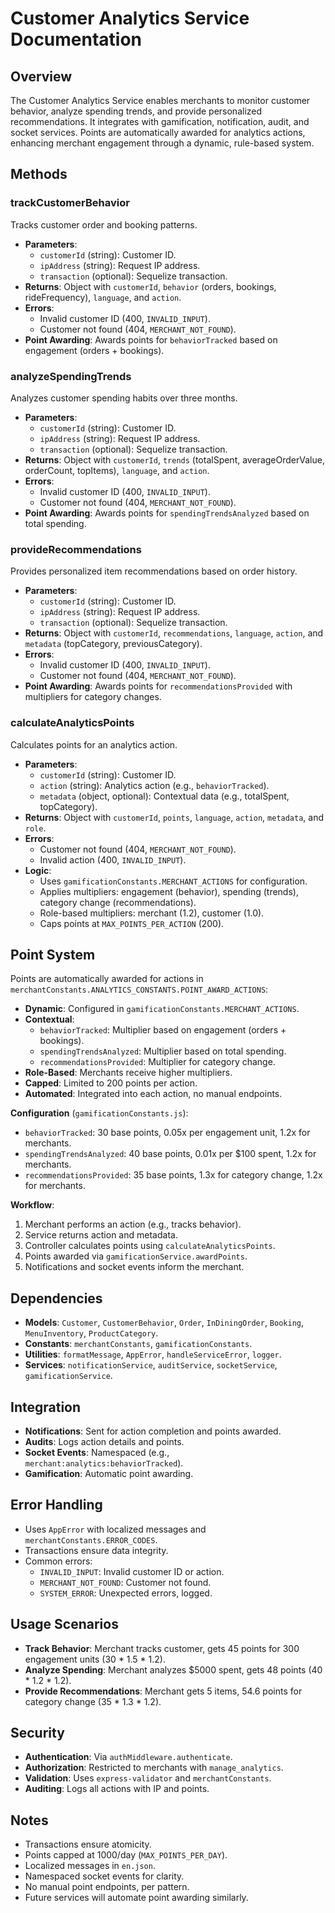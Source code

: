 # Customer Analytics Service Documentation

## Overview
The Customer Analytics Service enables merchants to monitor customer behavior, analyze spending trends, and provide personalized recommendations. It integrates with gamification, notification, audit, and socket services. Points are automatically awarded for analytics actions, enhancing merchant engagement through a dynamic, rule-based system.

## Methods

### trackCustomerBehavior
Tracks customer order and booking patterns.

- **Parameters**:
  - `customerId` (string): Customer ID.
  - `ipAddress` (string): Request IP address.
  - `transaction` (optional): Sequelize transaction.
- **Returns**: Object with `customerId`, `behavior` (orders, bookings, rideFrequency), `language`, and `action`.
- **Errors**:
  - Invalid customer ID (400, `INVALID_INPUT`).
  - Customer not found (404, `MERCHANT_NOT_FOUND`).
- **Point Awarding**: Awards points for `behaviorTracked` based on engagement (orders + bookings).

### analyzeSpendingTrends
Analyzes customer spending habits over three months.

- **Parameters**:
  - `customerId` (string): Customer ID.
  - `ipAddress` (string): Request IP address.
  - `transaction` (optional): Sequelize transaction.
- **Returns**: Object with `customerId`, `trends` (totalSpent, averageOrderValue, orderCount, topItems), `language`, and `action`.
- **Errors**:
  - Invalid customer ID (400, `INVALID_INPUT`).
  - Customer not found (404, `MERCHANT_NOT_FOUND`).
- **Point Awarding**: Awards points for `spendingTrendsAnalyzed` based on total spending.

### provideRecommendations
Provides personalized item recommendations based on order history.

- **Parameters**:
  - `customerId` (string): Customer ID.
  - `ipAddress` (string): Request IP address.
  - `transaction` (optional): Sequelize transaction.
- **Returns**: Object with `customerId`, `recommendations`, `language`, `action`, and `metadata` (topCategory, previousCategory).
- **Errors**:
  - Invalid customer ID (400, `INVALID_INPUT`).
  - Customer not found (404, `MERCHANT_NOT_FOUND`).
- **Point Awarding**: Awards points for `recommendationsProvided` with multipliers for category changes.

### calculateAnalyticsPoints
Calculates points for an analytics action.

- **Parameters**:
  - `customerId` (string): Customer ID.
  - `action` (string): Analytics action (e.g., `behaviorTracked`).
  - `metadata` (object, optional): Contextual data (e.g., totalSpent, topCategory).
- **Returns**: Object with `customerId`, `points`, `language`, `action`, `metadata`, and `role`.
- **Errors**:
  - Customer not found (404, `MERCHANT_NOT_FOUND`).
  - Invalid action (400, `INVALID_INPUT`).
- **Logic**:
  - Uses `gamificationConstants.MERCHANT_ACTIONS` for configuration.
  - Applies multipliers: engagement (behavior), spending (trends), category change (recommendations).
  - Role-based multipliers: merchant (1.2), customer (1.0).
  - Caps points at `MAX_POINTS_PER_ACTION` (200).

## Point System
Points are automatically awarded for actions in `merchantConstants.ANALYTICS_CONSTANTS.POINT_AWARD_ACTIONS`:
- **Dynamic**: Configured in `gamificationConstants.MERCHANT_ACTIONS`.
- **Contextual**:
  - `behaviorTracked`: Multiplier based on engagement (orders + bookings).
  - `spendingTrendsAnalyzed`: Multiplier based on total spending.
  - `recommendationsProvided`: Multiplier for category change.
- **Role-Based**: Merchants receive higher multipliers.
- **Capped**: Limited to 200 points per action.
- **Automated**: Integrated into each action, no manual endpoints.

**Configuration** (`gamificationConstants.js`):
- `behaviorTracked`: 30 base points, 0.05x per engagement unit, 1.2x for merchants.
- `spendingTrendsAnalyzed`: 40 base points, 0.01x per $100 spent, 1.2x for merchants.
- `recommendationsProvided`: 35 base points, 1.3x for category change, 1.2x for merchants.

**Workflow**:
1. Merchant performs an action (e.g., tracks behavior).
2. Service returns action and metadata.
3. Controller calculates points using `calculateAnalyticsPoints`.
4. Points awarded via `gamificationService.awardPoints`.
5. Notifications and socket events inform the merchant.

## Dependencies
- **Models**: `Customer`, `CustomerBehavior`, `Order`, `InDiningOrder`, `Booking`, `MenuInventory`, `ProductCategory`.
- **Constants**: `merchantConstants`, `gamificationConstants`.
- **Utilities**: `formatMessage`, `AppError`, `handleServiceError`, `logger`.
- **Services**: `notificationService`, `auditService`, `socketService`, `gamificationService`.

## Integration
- **Notifications**: Sent for action completion and points awarded.
- **Audits**: Logs action details and points.
- **Socket Events**: Namespaced (e.g., `merchant:analytics:behaviorTracked`).
- **Gamification**: Automatic point awarding.

## Error Handling
- Uses `AppError` with localized messages and `merchantConstants.ERROR_CODES`.
- Transactions ensure data integrity.
- Common errors:
  - `INVALID_INPUT`: Invalid customer ID or action.
  - `MERCHANT_NOT_FOUND`: Customer not found.
  - `SYSTEM_ERROR`: Unexpected errors, logged.

## Usage Scenarios
- **Track Behavior**: Merchant tracks customer, gets 45 points for 300 engagement units (30 * 1.5 * 1.2).
- **Analyze Spending**: Merchant analyzes $5000 spent, gets 48 points (40 * 1.2 * 1.2).
- **Provide Recommendations**: Merchant gets 5 items, 54.6 points for category change (35 * 1.3 * 1.2).

## Security
- **Authentication**: Via `authMiddleware.authenticate`.
- **Authorization**: Restricted to merchants with `manage_analytics`.
- **Validation**: Uses `express-validator` and `merchantConstants`.
- **Auditing**: Logs all actions with IP and points.

## Notes
- Transactions ensure atomicity.
- Points capped at 1000/day (`MAX_POINTS_PER_DAY`).
- Localized messages in `en.json`.
- Namespaced socket events for clarity.
- No manual point endpoints, per pattern.
- Future services will automate point awarding similarly.